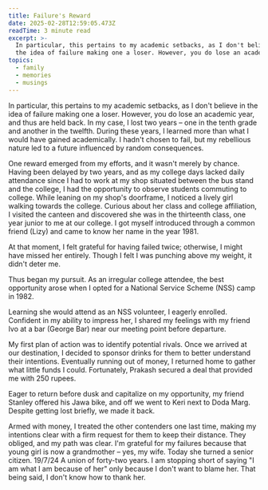 ```yaml
---
title: Failure's Reward
date: 2025-02-28T12:59:05.473Z
readTime: 3 minute read
excerpt: >-
  In particular, this pertains to my academic setbacks, as I don't believe in
  the idea of failure making one a loser. However, you do lose an academic y...
topics:
  - family
  - memories
  - musings
---
```

In particular, this pertains to my academic setbacks, as I don't believe in the idea of failure making one a loser. However, you do lose an academic year, and thus are held back. In my case, I lost two years – one in the tenth grade and another in the twelfth. During these years, I learned more than what I would have gained academically. I hadn't chosen to fail, but my rebellious nature led to a future influenced by random consequences.
 
 One reward emerged from my efforts, and it wasn't merely by chance. Having been delayed by two years, and as my college days lacked daily attendance since I had to work at my shop situated between the bus stand and the college, I had the opportunity to observe students commuting to college. While leaning on my shop's doorframe, I noticed a lively girl walking towards the college. Curious about her class and college affiliation, I visited the canteen and discovered she was in the thirteenth class, one year junior to me at our college. I got myself introduced through a common friend (Lizy) and came to know her name in the year 1981.
 
 At that moment, I felt grateful for having failed twice; otherwise, I might have missed her entirely. Though I felt I was punching above my weight, it didn't deter me.
 
 Thus began my pursuit. As an irregular college attendee, the best opportunity arose when I opted for a National Service Scheme (NSS) camp in 1982.
 
 Learning she would attend as an NSS volunteer, I eagerly enrolled. Confident in my ability to impress her, I shared my feelings with my friend Ivo at a bar (George Bar) near our meeting point before departure.
 
 My first plan of action was to identify potential rivals. Once we arrived at our destination, I decided to sponsor drinks for them to better understand their intentions. Eventually running out of money, I returned home to gather what little funds I could. Fortunately, Prakash secured a deal that provided me with 250 rupees.
 
 Eager to return before dusk and capitalize on my opportunity, my friend Stanley offered his Jawa bike, and off we went to Keri next to Doda Marg. Despite getting lost briefly, we made it back.
 
 Armed with money, I treated the other contenders one last time, making my intentions clear with a firm request for them to keep their distance. They obliged, and my path was clear. I'm grateful for my failures because that young girl is now a grandmother – yes, my wife.
 Today she turned a senior citizen.
 19/7/24
 A union of forty-two years. I am stopping short of saying "I am what I am because of her" only because I don't want to blame her.
 That being said, I don't know how to thank her.
